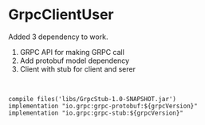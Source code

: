 # GrpcClientUser

Added 3 dependency to work.
<br>
1. GRPC API for making GRPC call
2. Add protobuf model dependency
3. Client with stub for client and serer
<br>


    compile files('libs/GrpcStub-1.0-SNAPSHOT.jar')
    implementation "io.grpc:grpc-protobuf:${grpcVersion}"
    implementation "io.grpc:grpc-stub:${grpcVersion}"